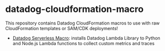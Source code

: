# datadog-cloudformation-macro

This repository contains Datadog CloudFormation macros to use with raw CloudFormation templates or SAM/CDK deployments!

* [Datadog Serverless Macro](https://github.com/DataDog/datadog-cloudformation-macro/tree/master/serverless): installs Datadog Lambda Library to Python and Node.js Lambda functions to collect custom metrics and traces


